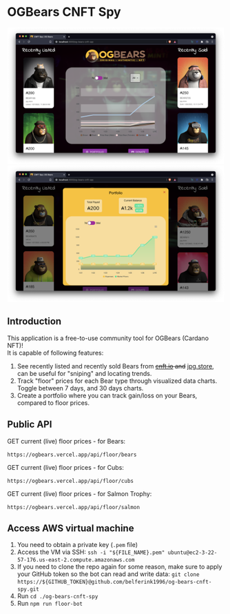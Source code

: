 # OGBears CNFT Spy

<img src='./docs/preview.png' />

<img src='./docs/preview_portfolio.png' />

## Introduction

This application is a free-to-use community tool for OGBears (Cardano NFT)!<br />
It is capable of following features:

1. See recently listed and recently sold Bears from <strike>[cnft.io](https://cnft.io) and</strike> [jpg.store](https://jpg.store), can be useful for "sniping" and locating trends.
2. Track "floor" prices for each Bear type through visualized data charts. Toggle between 7 days, and 30 days charts.
3. Create a portfolio where you can track gain/loss on your Bears, compared to floor prices.

## Public API

GET current (live) floor prices - for Bears:
```
https://ogbears.vercel.app/api/floor/bears
```

GET current (live) floor prices - for Cubs:
```
https://ogbears.vercel.app/api/floor/cubs
```

GET current (live) floor prices - for Salmon Trophy:
```
https://ogbears.vercel.app/api/floor/salmon
```

## Access AWS virtual machine

1. You need to obtain a private key (`.pem` file)
2. Access the VM via SSH: `ssh -i "${FILE_NAME}.pem" ubuntu@ec2-3-22-57-176.us-east-2.compute.amazonaws.com`
3. If you need to clone the repo again for some reason, make sure to apply your GitHub token so the bot can read and write data: `git clone https://${GITHUB_TOKEN}@github.com/belferink1996/og-bears-cnft-spy.git`
4. Run `cd ./og-bears-cnft-spy`
5. Run `npm run floor-bot`

